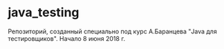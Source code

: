 # java_testing
Репозиторий, созданный специально под курс А.Баранцева "Java для тестировщиков". Начало 8 июня 2018 г.
